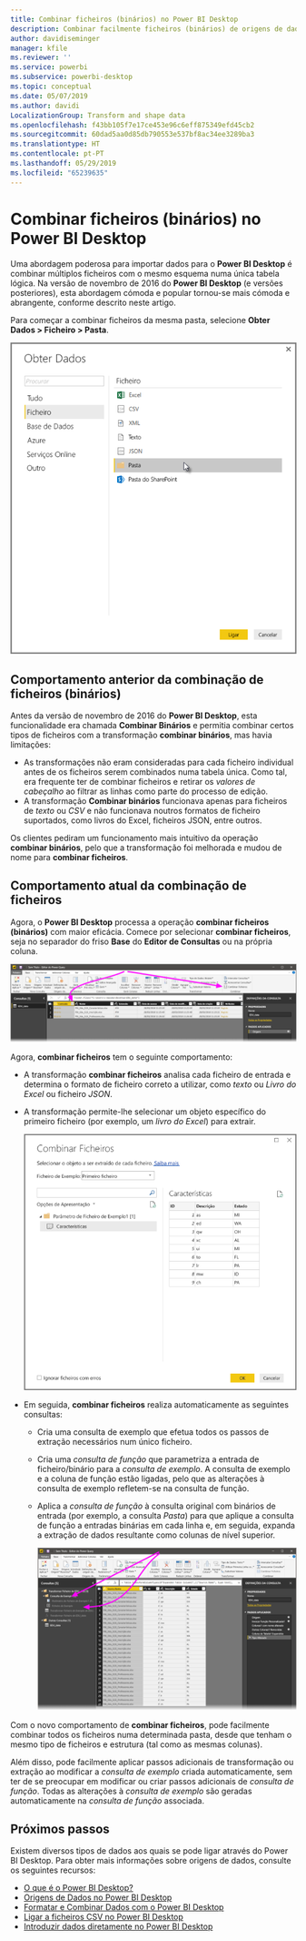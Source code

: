 ```yaml
---
title: Combinar ficheiros (binários) no Power BI Desktop
description: Combinar facilmente ficheiros (binários) de origens de dados no Power BI Desktop
author: davidiseminger
manager: kfile
ms.reviewer: ''
ms.service: powerbi
ms.subservice: powerbi-desktop
ms.topic: conceptual
ms.date: 05/07/2019
ms.author: davidi
LocalizationGroup: Transform and shape data
ms.openlocfilehash: f43bb105f7e17ce453e96c6eff875349efd45cb2
ms.sourcegitcommit: 60dad5aa0d85db790553e537bf8ac34ee3289ba3
ms.translationtype: HT
ms.contentlocale: pt-PT
ms.lasthandoff: 05/29/2019
ms.locfileid: "65239635"
---
```

# <a name="combine-files-binaries-in-power-bi-desktop"></a>Combinar ficheiros (binários) no Power BI Desktop
Uma abordagem poderosa para importar dados para o **Power BI Desktop** é combinar múltiplos ficheiros com o mesmo esquema numa única tabela lógica. Na versão de novembro de 2016 do **Power BI Desktop** (e versões posteriores), esta abordagem cómoda e popular tornou-se mais cómoda e abrangente, conforme descrito neste artigo.

Para começar a combinar ficheiros da mesma pasta, selecione **Obter Dados > Ficheiro > Pasta**.

![](media/desktop-combine-binaries/combine-binaries_1.png)

## <a name="previous-combine-files-binaries-behavior"></a>Comportamento anterior da combinação de ficheiros (binários)
Antes da versão de novembro de 2016 do **Power BI Desktop**, esta funcionalidade era chamada **Combinar Binários** e permitia combinar certos tipos de ficheiros com a transformação **combinar binários**, mas havia limitações:

* As transformações não eram consideradas para cada ficheiro individual antes de os ficheiros serem combinados numa tabela única. Como tal, era frequente ter de combinar ficheiros e retirar os *valores de cabeçalho* ao filtrar as linhas como parte do processo de edição.
* A transformação **Combinar binários** funcionava apenas para ficheiros de *texto* ou *CSV* e não funcionava noutros formatos de ficheiro suportados, como livros do Excel, ficheiros JSON, entre outros.

Os clientes pediram um funcionamento mais intuitivo da operação **combinar binários**, pelo que a transformação foi melhorada e mudou de nome para **combinar ficheiros**.

## <a name="current-combine-files-behavior"></a>Comportamento atual da combinação de ficheiros
Agora, o **Power BI Desktop** processa a operação **combinar ficheiros (binários)** com maior eficácia. Comece por selecionar **combinar ficheiros**, seja no separador do friso **Base** do **Editor de Consultas** ou na própria coluna.

![](media/desktop-combine-binaries/combine-binaries_2a.png)

Agora, **combinar ficheiros** tem o seguinte comportamento:

* A transformação **combinar ficheiros** analisa cada ficheiro de entrada e determina o formato de ficheiro correto a utilizar, como *texto* ou *Livro do Excel* ou ficheiro *JSON*.
* A transformação permite-lhe selecionar um objeto específico do primeiro ficheiro (por exemplo, um *livro do Excel*) para extrair.
  
  ![](media/desktop-combine-binaries/combine-binaries_3.png)
* Em seguida, **combinar ficheiros** realiza automaticamente as seguintes consultas:
  
  * Cria uma consulta de exemplo que efetua todos os passos de extração necessários num único ficheiro.
  * Cria uma *consulta de função* que parametriza a entrada de ficheiro/binário para a *consulta de exemplo*. A consulta de exemplo e a coluna de função estão ligadas, pelo que as alterações à consulta de exemplo refletem-se na consulta de função.
  * Aplica a *consulta de função* à consulta original com binários de entrada (por exemplo, a consulta *Pasta*) para que aplique a consulta de função a entradas binárias em cada linha e, em seguida, expanda a extração de dados resultante como colunas de nível superior.
    
    ![](media/desktop-combine-binaries/combine-binaries_4.png)

Com o novo comportamento de **combinar ficheiros**, pode facilmente combinar todos os ficheiros numa determinada pasta, desde que tenham o mesmo tipo de ficheiros e estrutura (tal como as mesmas colunas).

Além disso, pode facilmente aplicar passos adicionais de transformação ou extração ao modificar a *consulta de exemplo* criada automaticamente, sem ter de se preocupar em modificar ou criar passos adicionais de *consulta de função*. Todas as alterações à *consulta de exemplo* são geradas automaticamente na *consulta de função* associada.

## <a name="next-steps"></a>Próximos passos
Existem diversos tipos de dados aos quais se pode ligar através do Power BI Desktop. Para obter mais informações sobre origens de dados, consulte os seguintes recursos:

* [O que é o Power BI Desktop?](desktop-what-is-desktop.md)
* [Origens de Dados no Power BI Desktop](desktop-data-sources.md)
* [Formatar e Combinar Dados com o Power BI Desktop](desktop-shape-and-combine-data.md)
* [Ligar a ficheiros CSV no Power BI Desktop](desktop-connect-csv.md)   
* [Introduzir dados diretamente no Power BI Desktop](desktop-enter-data-directly-into-desktop.md)   

